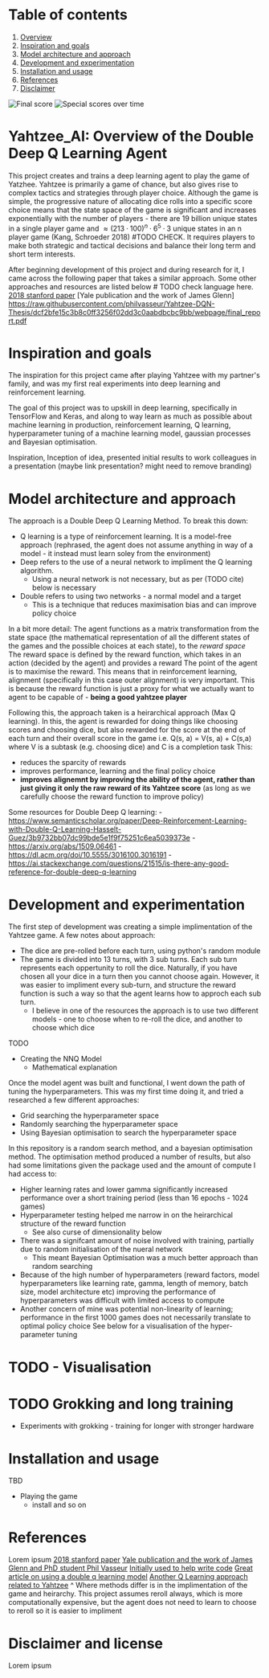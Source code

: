 # Table of contents
1. [Overview](#Yahtzee_AI)
2. [Inspiration and goals](#Inspiration)
3. [Model architecture and approach](#Model-architecture)
4. [Development and experimentation](#Development-and-experimentation)
5. [Installation and usage](#Installation-and-usage)
6. [References](#References)
7. [Disclaimer](#Disclaimer-and-license)

![Final score](https://github.com/byrnesy924/Yatzhee_AI/assets/89000131/93157c57-05bc-43ef-a47b-5b0957a3d9a4)
![Special scores over time](https://github.com/byrnesy924/Yatzhee_AI/assets/89000131/bb1f376d-674f-47e2-922f-0b65565f2516)


# Yahtzee_AI: Overview of the Double Deep Q Learning Agent
This project creates and trains a deep learning agent to play the game of Yatzhee. Yahtzee is primarily a game of chance, but also gives rise to complex tactics and strategies through player choice. Although the game is simple, the progressive nature of allocating dice rolls into a specific score choice means that the state space of the game is significant and increases exponentially with the number of players - there are 19 billion unique states in a single player game and $≈ (213·100)^n · 6^5· 3$ unique states in an n player game (Kang, Schroeder 2018) #TODO CHECK. It requires players to make both strategic and tactical decisions and balance their long term and short term interests.

After beginning development of this project and during research for it, I came across the following paper that takes a similar approach. Some other approaches and resources are listed below # TODO check language here.
[2018 stanford paper](https://web.stanford.edu/class/aa228/reports/2018/final75.pdf)
[Yale publication and the work of James Glenn] https://raw.githubusercontent.com/philvasseur/Yahtzee-DQN-Thesis/dcf2bfe15c3b8c0ff3256f02dd3c0aabdbcbc9bb/webpage/final_report.pdf

<a id="Inspiration"></a>
# Inspiration and goals

The inspiration for this project came after playing Yahtzee with my partner's family, and was my first real experiments into deep learning and reinforcement learning. 

The goal of this project was to upskill in deep learning, specifically in TensorFlow and Keras, and along to way learn as much as possible about machine learning in production, reinforcement learning, Q learning, hyperparameter tuning of a machine learning model, gaussian processes and Bayesian optimisation.

Inspiration, Inception of idea, presented initial results to work colleagues in a presentation (maybe link presentation? might need to remove branding)

<a id="Model-architecture"></a>
# Model architecture and approach
The approach is a Double Deep Q Learning Method. To break this down:
- Q learning is a type of reinforcement learning. It is a model-free approach (rephrased, the agent does not assume anything in way of a model - it instead must learn soley from the environment)
- Deep refers to the use of a neural network to impliment the Q learning algorithm.
    - Using a neural network is not necessary, but as per (TODO cite) below is necessary
- Double refers to using two networks - a normal model and a target
    - This is a technique that reduces maximisation bias and can improve policy choice
 
In a bit more detail:
The agent functions as a matrix transformation from the state space (the mathematical representation of all the different states of the games and the possible choices at each state), to the _reward space_  
The reward space is defined by the reward function, which takes in an action (decided by the agent) and provides a reward
The point of the agent is to maximise the reward.
This means that in reinforcement learning, alignment (specifically in this case outer alignment) is very important. This is because the reward function is just a proxy for what we actually want to agent to be capable of - **being a good yahtzee player** 

Following this, the approach taken is a heirarchical approach (Max Q learning). 
In this, the agent is rewarded for doing things like choosing scores and
    choosing dice, but also rewarded for the score at the end of each turn and their overall score in the game
    i.e. Q(s, a) = V(s, a) + C(s,a) where V is a subtask (e.g. choosing dice) and C is a completion task
This:
- reduces the sparcity of rewards
- improves performance, learning and the final policy choice
- **improves alignemnt by improving the ability of the agent, rather than just giving it only the raw reward of its Yahtzee score** (as long as we carefully choose the reward function to improve policy)

Some resources for Double Deep Q learning:
    - https://www.semanticscholar.org/paper/Deep-Reinforcement-Learning-with-Double-Q-Learning-Hasselt-Guez/3b9732bb07dc99bde5e1f9f75251c6ea5039373e
    - https://arxiv.org/abs/1509.06461
    - https://dl.acm.org/doi/10.5555/3016100.3016191
    - https://ai.stackexchange.com/questions/21515/is-there-any-good-reference-for-double-deep-q-learning

<a id="Development-and-experimentation"></a>
# Development and experimentation
The first step of development was creating a simple implimentation of the Yahtzee game. A few notes about approach:
- The dice are pre-rolled before each turn, using python's random module
- The game is divided into 13 turns, with 3 sub turns. Each sub turn represents each oppertunity to roll the dice. Naturally, if you have chosen all your dice in a turn then you cannot choose again. However, it was easier to impliment every sub-turn, and structure the reward function is such a way so that the agent learns how to approch each sub turn.
    - I believe in one of the resources the approach is to use two different models - one to choose when to re-roll the dice, and another to choose which dice

TODO
- Creating the NNQ Model
    - Mathematical explanation

Once the model agent was built and functional, I went down the path of tuning the hyperparameters. This was my first time doing it, and tried a researched a few different approaches:
- Grid searching the hyperparameter space
- Randomly searching the hyperparameter space
- Using Bayesian optimisation to search the hyperparameter space

In this repository is a random search method, and a bayesian optimisation method.
The optimisation method produced a number of results, but also had some limitations given the package used and the amount of compute I had access to:
- Higher learning rates and lower gamma significantly increased performance over a short training period (less than 16 epochs - 1024 games)
- Hyperparameter testing helped me narrow in on the heirarchical structure of the reward function
    - See also curse of dimensionality below    
- There was a signifcant amount of noise involved with training, partially due to random initialisation of the nueral network
    - This meant Bayesian Optimisation was a much better approach than random searching
- Because of the high number of hyperparameters (reward factors, model hyperparameters like learning rate, gamma, length of memory, batch size, model architecture etc) improving the performance of hyperparameters was difficult with limited access to compute
- Another concern of mine was potential non-linearity of learning; performance in the first 1000 games does not necessarily translate to optimal policy choice
See below for a visualisation of the hyper-parameter tuning
# TODO - Visualisation
# TODO Grokking and long training
- Experiments with grokking - training for longer with stronger hardware

# Installation and usage
TBD
- Playing the game
    - install and so on

# References
Lorem ipsum
[2018 stanford paper](https://web.stanford.edu/class/aa228/reports/2018/final75.pdf)
[Yale publication and the work of James Glenn and PhD student Phil Vasseur](https://raw.githubusercontent.com/philvasseur/Yahtzee-DQN-Thesis/dcf2bfe15c3b8c0ff3256f02dd3c0aabdbcbc9bb/webpage/final_report.pdf)
[Initially used to help write code](https://medium.com/@carsten.friedrich/part-4-neural-network-q-learning-a-tic-tac-toe-player-that-learns-kind-of-2090ca4798d)
[Great article on using a double q learning model](https://medium.com/p/b6bf911b6b2c)
[Another Q Learning approach related to Yahtzee](https://www.yahtzeemanifesto.com/reinforcement-learning-yahtzee.pdf)
    ^ Where methods differ is in the implimentation of the game and heirarchy. This project assumes reroll always,
    which is more computationally expensive, but the agent does not need to learn to choose to reroll
    so it is easier to impliment

# Disclaimer and license
Lorem ipsum

